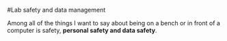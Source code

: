 #Lab safety and data management

Among all of the things I want to say about being on a bench or in front of a computer is safety, **personal safety and data safety**.
